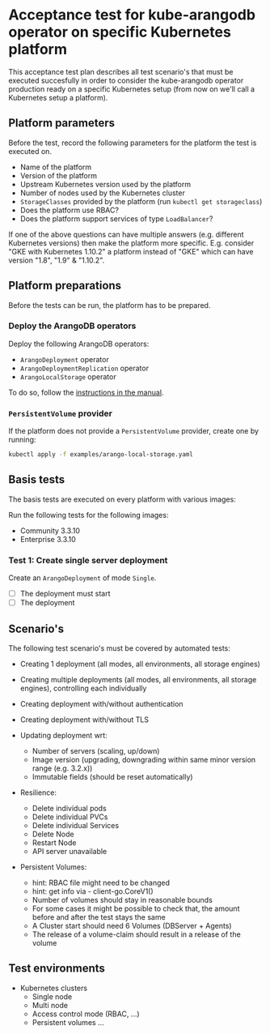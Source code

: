 # Acceptance test for kube-arangodb operator on specific Kubernetes platform

This acceptance test plan describes all test scenario's that must be executed
succesfully in order to consider the kube-arangodb operator production ready
on a specific Kubernetes setup (from now on we'll call a Kubernetes setup a platform).

## Platform parameters

Before the test, record the following parameters for the platform the test is executed on.

- Name of the platform
- Version of the platform
- Upstream Kubernetes version used by the platform
- Number of nodes used by the Kubernetes cluster
- `StorageClasses` provided by the platform (run `kubectl get storageclass`)
- Does the platform use RBAC?
- Does the platform support services of type `LoadBalancer`?

If one of the above questions can have multiple answers (e.g. different Kubernetes versions)
then make the platform more specific. E.g. consider "GKE with Kubernetes 1.10.2" a platform
instead of "GKE" which can have version "1.8", "1.9" & "1.10.2".

## Platform preparations

Before the tests can be run, the platform has to be prepared.

### Deploy the ArangoDB operators

Deploy the following ArangoDB operators:

- `ArangoDeployment` operator
- `ArangoDeploymentReplication` operator
- `ArangoLocalStorage` operator

To do so, follow the [instructions in the manual](../Manual/Deployment/Kubernetes/Usage.md).

### `PersistentVolume` provider

If the platform does not provide a `PersistentVolume` provider, create one by running:

```bash
kubectl apply -f examples/arango-local-storage.yaml
```

## Basis tests

The basis tests are executed on every platform with various images:

Run the following tests for the following images:

- Community 3.3.10
- Enterprise 3.3.10

### Test 1: Create single server deployment

Create an `ArangoDeployment` of mode `Single`.

- [ ] The deployment must start
- [ ] The deployment 

## Scenario's

The following test scenario's must be covered by automated tests:

- Creating 1 deployment (all modes, all environments, all storage engines)
- Creating multiple deployments (all modes, all environments, all storage engines),
  controlling each individually
- Creating deployment with/without authentication
- Creating deployment with/without TLS

- Updating deployment wrt:
  - Number of servers (scaling, up/down)
  - Image version (upgrading, downgrading within same minor version range (e.g. 3.2.x))
  - Immutable fields (should be reset automatically)

- Resilience:
  - Delete individual pods
  - Delete individual PVCs
  - Delete individual Services
  - Delete Node
  - Restart Node
  - API server unavailable

- Persistent Volumes:
  - hint: RBAC file might need to be changed
  - hint: get info via - client-go.CoreV1()
  - Number of volumes should stay in reasonable bounds
  - For some cases it might be possible to check that, the amount before and after the test stays the same
  - A Cluster start should need 6 Volumes (DBServer + Agents)
  - The release of a volume-claim should result in a release of the volume

## Test environments

- Kubernetes clusters
  - Single node
  - Multi node
  - Access control mode (RBAC, ...)
  - Persistent volumes ...
